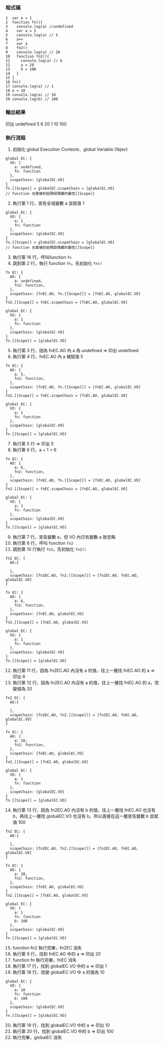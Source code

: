### 程式碼
```
1  var a = 1
2  function fn(){
3    console.log(a) //undefined
4    var a = 5
5    console.log(a) // 5
6    a++
7    var a
8    fn2()
9    console.log(a) // 20
10   function fn2(){
11     console.log(a) // 6
12     a = 20
13     b = 100
14   }
15 }
16 fn()
17 console.log(a) // 1
18 a = 10
19 console.log(a) // 10
20 console.log(b) // 100
```

### 輸出結果
印出
undefined
5
6
20
1
10
100

### 執行流程
1. 初始化 global Execution Contexts、global Variable Object
```
global EC: {
  VO: {
    a: undefined,
    fn: function
  },
  scopeChain: [globalEC.VO]
}
fn.[[Scope]] = globalEC.scopeChain = [globalEC.VO] 
// function 也會被初始預設隱藏的屬性[[Scope]]

```
2. 執行第 1 行，宣告全域變數 a 並賦值 1 
```
global EC: {
  VO: {
    a: 1
    fn: function
  },
  scopeChain: [globalEC.VO]
}
fn.[[Scope]] = globalEC.scopeChain = [globalEC.VO] 
// function 也會被初始預設隱藏的屬性[[Scope]]
```
3. 執行第 16 行，呼叫function `fn`
4. 跳到第 2 行，執行 function `fn`，先初始化 `fn()`
```
fn EC: {
  AO: {
    a: undefined,
    fn2: function,
  },
  scopeChain: [fnEC.AO, fn.[[Scope]]] = [fnEC.AO, globalEC.VO]
}
fn2.[[Scope]] = fnEC.scopeChain = [fnEC.AO, globalEC.VO]

global EC: {
  VO: {
    a: 1
    fn: function
  },
  scopeChain: [globalEC.VO]
}
fn.[[Scope]] = [globalEC.VO]
```
5. 執行第 3 行，因為 fnEC.AO 內 a 為 undefined => 印出 undefined
6. 執行第 4 行，fnEC.AO 內 a 被賦值 5
```
fn EC: {
  AO: {
    a: 5,
    fn2: function,
  },
  scopeChain: [fnEC.AO, fn.[[Scope]]] = [fnEC.AO, globalEC.VO]
}
fn2.[[Scope]] = fnEC.scopeChain = [fnEC.AO, globalEC.VO]

global EC: {
  VO: {
    a: 1
    fn: function
  },
  scopeChain: [globalEC.VO]
}
fn.[[Scope]] = [globalEC.VO]
```
7. 執行第 5 行 => 印出 5
8. 執行第 6 行，a + 1 = 6
```
fn EC: {
  AO: {
    a: 6,
    fn2: function,
  },
  scopeChain: [fnEC.AO, fn.[[Scope]]] = [fnEC.AO, globalEC.VO]
}
fn2.[[Scope]] = fnEC.scopeChain = [fnEC.AO, globalEC.VO]

global EC: {
  VO: {
    a: 1
    fn: function
  },
  scopeChain: [globalEC.VO]
}
fn.[[Scope]] = [globalEC.VO]
```
9. 執行第 7 行，宣告變數 a，但 VO 內已有變數 a 故忽略
10. 執行第 8 行，呼叫 function `fn2`
11. 跳到第 10 行執行 `fn2`，先初始化 `fn2()`
```
fn2 EC: {
  AO:{

  },
  scopeChain: [fn2EC.AO, fn2.[[Scope]]] = [fn2EC.AO, fnEC.AO, globalEC.VO]
}

fn EC: {
  AO: {
    a: 6,
    fn2: function,
  },
  scopeChain: [fnEC.AO, globalEC.VO]
}
fn2.[[Scope]] = [fnEC.AO, globalEC.VO]

global EC: {
  VO: {
    a: 1
    fn: function
  },
  scopeChain: [globalEC.VO]
}
fn.[[Scope]] = [globalEC.VO]
```
12. 執行第 11 行，因為 fn2EC.AO 內沒有 a 的值，往上一層找 fnEC.AO 的 a => 印出 6
13. 執行第 12 行，因為 fn2EC.AO 內沒有 a 的值，往上一層找 fnEC.AO 的 a，改變值為 20
```
fn2 EC: {
  AO:{

  },
  scopeChain: [fn2EC.AO, fn2.[[Scope]]] = [fn2EC.AO, fnEC.AO, globalEC.VO]
}

fn EC: {
  AO: {
    a: 20,
    fn2: function,
  },
  scopeChain: [fnEC.AO, globalEC.VO]
}
fn2.[[Scope]] = [fnEC.AO, globalEC.VO]

global EC: {
  VO: {
    a: 1
    fn: function
  },
  scopeChain: [globalEC.VO]
}
fn.[[Scope]] = [globalEC.VO]
```
14. 執行第 13 行，因為 fn2EC.AO 內沒有 b 的值，往上一層找 fnEC.AO 也沒有 b，再往上一層找 globalEC.VO 也沒有 b，所以直接在這一層宣告變數 b 並賦值 100
```
fn2 EC: {
  AO:{

  },
  scopeChain: [fn2EC.AO, fn2.[[Scope]]] = [fn2EC.AO, fnEC.AO, globalEC.VO]
}

fn EC: {
  AO: {
    a: 20,
    fn2: function,
  },
  scopeChain: [fnEC.AO, globalEC.VO]
}
fn2.[[Scope]] = [fnEC.AO, globalEC.VO]

global EC: {
  VO: {
    a: 1
    fn: function
	b: 100
  },
  scopeChain: [globalEC.VO]
}
fn.[[Scope]] = [globalEC.VO]
```
15. function fn2 執行完畢，fn2EC 消失
16. 執行第 9 行，找到 fnEC.AO 中的 a => 印出 20
17. function fn 執行完畢，fnEC 消失
18. 執行第 17 行，找到 globalEC.VO 中的 a => 印出 1
19. 執行第 18 行，改變 globalEC.VO 中 a 的值為 10
```
global EC: {
  VO: {
    a: 10
    fn: function
	b: 100
  },
  scopeChain: [globalEC.VO]
}
fn.[[Scope]] = [globalEC.VO]
```
20. 執行第 19 行，找到 globalEC.VO 中的 a => 印出 10
21. 執行第 20 行，找到 globalEC.VO 中的 b => 印出 100
22. 執行完畢，globalEC 消失
